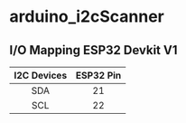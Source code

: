 # arduino_i2cScanner
## I/O Mapping ESP32 Devkit V1
|I2C Devices|ESP32 Pin|
|:---:|:---:|
| SDA |21   |
| SCL |22   |
